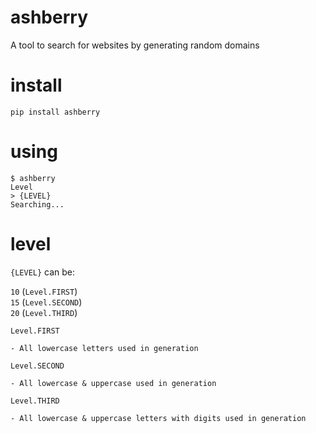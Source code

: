 # ashberry
A tool to search for websites by generating random domains
# install
`pip install ashberry`
# using
```
$ ashberry
Level
> {LEVEL}
Searching...
```
# level
`{LEVEL}` can be:

`10` (`Level.FIRST`)\
`15` (`Level.SECOND`)\
`20` (`Level.THIRD`)

`Level.FIRST`
```
- All lowercase letters used in generation
```
`Level.SECOND`
```
- All lowercase & uppercase used in generation
```
`Level.THIRD`
```
- All lowercase & uppercase letters with digits used in generation